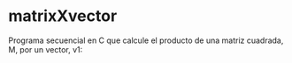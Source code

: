 matrixXvector
=============

Programa secuencial en C que calcule el producto de una matriz cuadrada, M, por un vector, v1: 
